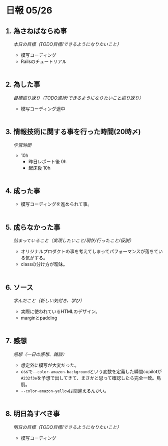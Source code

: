 # 日報 05/26


<ol>

## <li>為さねばならぬ事</li>

*本日の目標（TODO目標/できるようになりたいこと）*

  - 模写コーディング
  - Railsのチュートリアル

<br>

## <li>為した事</li>

*目標振り返り（TODO進捗/できるようになりたいこと振り返り）*

  - 模写コーディング途中

<br>


## <li>情報技術に関する事を行った時間(20時〆)</li>

*学習時間*

  - 10h
    - 昨日レポート後 0h
    - 起床後 10h

<br>


## <li>成った事</li>

  - 模写コーディングを進められて事。

<br>


## <li>成らなかった事</li>

*詰まっていること（実現したいこと/現状/行ったこと/仮説）*

  - オリジナルプロダクトの事を考えてしまってパフォーマンスが落ちている気がする。
  - classの分け方が曖昧。

<br>


## <li>ソース</li>

*学んだこと（新しい気付き、学び）*

  - 実際に使われているHTMLのデザイン。
  - marginとpadding

<br>


## <li>感想</li>

*感想（一日の感想、雑談）*

  - 想定外に模写が大変だった。
  - cssで`--color-amazon-background`という変数を定義した瞬間copilotが`#232f3e`を予想で出してきて、まさかと思って確認したら完全一致。鳥肌。
  - `--color-amazon-yellow`は間違えるんかい。

<br>


## <li>明日為すべき事</li>

*明日の目標（TODO目標/できるようになりたいこと）*

  - 模写コーディング

<!-- end -->

<br>

</ol>


